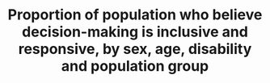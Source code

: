 ---
data_non_statistical: true
goal_meta_link: http://unstats.un.org/sdgs/files/metadata-compilation/Metadata-Goal-16.pdf
graph_title: Proportion of population who believe decision-making is inclusive and
  responsive, by sex, age, disability and population group
graph_type: null
has_metadata: false
indicator: 16.7.2
indicator_name: Proportion of population who believe decision-making is inclusive
  and responsive, by sex, age, disability and population group
indicator_sort_order: 16-07-02
indicator_variable: null
layout: indicator
national_geographical_coverage: United States
permalink: /16-7-2/
published: true
reporting_status: notstarted
sdg_goal: 16
source_active_1: true
source_notes_1: null
source_title_1: null
target: Ensure responsive, inclusive, participatory and representative decision-making
  at all levels.
target_id: '16.7'
title: Proportion of population who believe decision-making is inclusive and responsive,
  by sex, age, disability and population group
un_custodial_agency: UNDP
un_designated_tier: '3'
variable_description: null
variable_notes: null
---